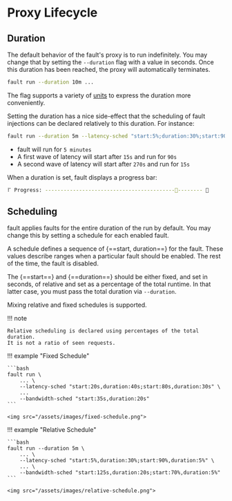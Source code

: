 # Proxy Lifecycle

## Duration

The default behavior of the fault's proxy is to run indefinitely. You may
change that by setting the `--duration` flag with a value in seconds. Once this
duration has been reached, the proxy will automatically terminates.

```bash
fault run --duration 10m ...
```

The flag supports a variety of
[units](https://docs.rs/parse_duration/latest/parse_duration/#units) to
express the duration more conveniently.

Setting the duration has a nice side-effect that the scheduling of
fault injections can be declared relatively to this duration. For instance:

```bash
fault run --duration 5m --latency-sched "start:5%;duration:30%;start:90%,duration:5%"
```

* fault will run for `5 minutes`
* A first wave of latency will start after `15s` and run for `90s`
* A second wave of latency will start after `270s` and run for `15s`

When a duration is set, fault displays a progress bar:

```bash
⠏ Progress: ------------------------------------------🐢-------- 🏁
```


## Scheduling

fault applies faults for the entire duration of the run by default. You may
change this by setting a schedule for each enabled fault.

A schedule defines a sequence of {==start, duration==} for the fault. These
values describe ranges when a particular fault should be enabled. The rest of
the time, the fault is disabled.

The {==start==} and {==duration==} should be either fixed, and set in seconds,
of relative and set as a percentage of the total runtime. In that latter case,
you must pass the total duration via `--duration`.

Mixing relative and fixed schedules is supported.

!!! note

    Relative scheduling is declared using percentages of the total duration.
    It is not a ratio of seen requests.

!!! example "Fixed Schedule"

    ```bash
    fault run \
        ... \
        --latency-sched "start:20s,duration:40s;start:80s,duration:30s" \
        ...
        --bandwidth-sched "start:35s,duration:20s"
    ```

    <img src="/assets/images/fixed-schedule.png">


!!! example "Relative Schedule"

    ```bash
    fault run --duration 5m \
        ... \
        --latency-sched "start:5%,duration:30%;start:90%,duration:5%" \
        ... \
        --bandwidth-sched "start:125s,duration:20s;start:70%,duration:5%"
    ```

    <img src="/assets/images/relative-schedule.png">
